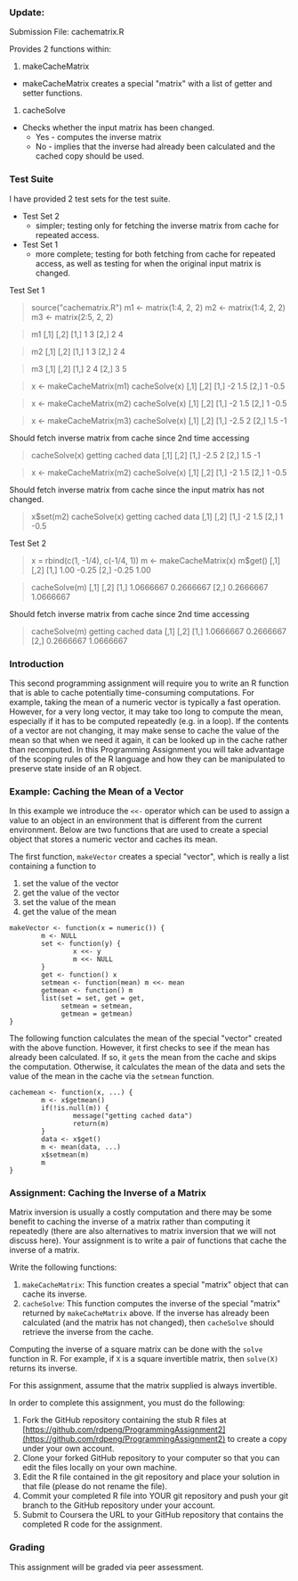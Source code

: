 ### Update:
Submission File: cachematrix.R

Provides 2 functions within: 
1.  makeCacheMatrix
   - makeCacheMatrix creates a special "matrix" with a list of getter and setter functions.
1.  cacheSolve
   - Checks whether the input matrix has been changed.
     * Yes - computes the inverse matrix
     * No - implies that the inverse had already been calculated and the cached copy should be used.


### Test Suite
I have provided 2 test sets for the test suite.
- Test Set 2
  * simpler; testing only for fetching the inverse matrix from cache for repeated access.
- Test Set 1 
  * more complete; testing for both fetching from cache for repeated access, as well as testing for when the original input matrix is changed.

<!-- -->
Test Set 1
> source("cachematrix.R")
> m1 <- matrix(1:4, 2, 2)
> m2 <- matrix(1:4, 2, 2)
> m3 <- matrix(2:5, 2, 2)

> m1
     [,1] [,2]
[1,]    1    3
[2,]    2    4

> m2
     [,1] [,2]
[1,]    1    3
[2,]    2    4

> m3
     [,1] [,2]
[1,]    2    4
[2,]    3    5

> x <- makeCacheMatrix(m1)
> cacheSolve(x)
    [,1] [,2]
[1,]   -2  1.5
[2,]    1 -0.5

> x <- makeCacheMatrix(m2)
> cacheSolve(x)
     [,1] [,2]
[1,]   -2  1.5
[2,]    1 -0.5

> x <- makeCacheMatrix(m3)
> cacheSolve(x)
     [,1] [,2]
[1,] -2.5    2
[2,]  1.5   -1

Should fetch inverse matrix from cache since 2nd time accessing
> cacheSolve(x)
getting cached data
     [,1] [,2]
[1,] -2.5    2
[2,]  1.5   -1

> x <- makeCacheMatrix(m2)
> cacheSolve(x)
    [,1] [,2]
[1,]   -2  1.5
[2,]    1 -0.5

Should fetch inverse matrix from cache since the input matrix has not changed.
> x$set(m2)
> cacheSolve(x)
getting cached data
     [,1] [,2]
[1,]   -2  1.5
[2,]    1 -0.5


Test Set 2
> x = rbind(c(1, -1/4), c(-1/4, 1))
> m <- makeCacheMatrix(x)
> m$get()
      [,1]  [,2]
[1,]  1.00 -0.25
[2,] -0.25  1.00

> cacheSolve(m)
          [,1]      [,2]
[1,] 1.0666667 0.2666667
[2,] 0.2666667 1.0666667

Should fetch inverse matrix from cache since 2nd time accessing
> cacheSolve(m)
getting cached data
          [,1]      [,2]
[1,] 1.0666667 0.2666667
[2,] 0.2666667 1.0666667


### Introduction

This second programming assignment will require you to write an R
function that is able to cache potentially time-consuming computations.
For example, taking the mean of a numeric vector is typically a fast
operation. However, for a very long vector, it may take too long to
compute the mean, especially if it has to be computed repeatedly (e.g.
in a loop). If the contents of a vector are not changing, it may make
sense to cache the value of the mean so that when we need it again, it
can be looked up in the cache rather than recomputed. In this
Programming Assignment you will take advantage of the scoping rules of
the R language and how they can be manipulated to preserve state inside
of an R object.

### Example: Caching the Mean of a Vector

In this example we introduce the `<<-` operator which can be used to
assign a value to an object in an environment that is different from the
current environment. Below are two functions that are used to create a
special object that stores a numeric vector and caches its mean.

The first function, `makeVector` creates a special "vector", which is
really a list containing a function to

1.  set the value of the vector
2.  get the value of the vector
3.  set the value of the mean
4.  get the value of the mean

<!-- -->

    makeVector <- function(x = numeric()) {
            m <- NULL
            set <- function(y) {
                    x <<- y
                    m <<- NULL
            }
            get <- function() x
            setmean <- function(mean) m <<- mean
            getmean <- function() m
            list(set = set, get = get,
                 setmean = setmean,
                 getmean = getmean)
    }

The following function calculates the mean of the special "vector"
created with the above function. However, it first checks to see if the
mean has already been calculated. If so, it `get`s the mean from the
cache and skips the computation. Otherwise, it calculates the mean of
the data and sets the value of the mean in the cache via the `setmean`
function.

    cachemean <- function(x, ...) {
            m <- x$getmean()
            if(!is.null(m)) {
                    message("getting cached data")
                    return(m)
            }
            data <- x$get()
            m <- mean(data, ...)
            x$setmean(m)
            m
    }

### Assignment: Caching the Inverse of a Matrix

Matrix inversion is usually a costly computation and there may be some
benefit to caching the inverse of a matrix rather than computing it
repeatedly (there are also alternatives to matrix inversion that we will
not discuss here). Your assignment is to write a pair of functions that
cache the inverse of a matrix.

Write the following functions:

1.  `makeCacheMatrix`: This function creates a special "matrix" object
    that can cache its inverse.
2.  `cacheSolve`: This function computes the inverse of the special
    "matrix" returned by `makeCacheMatrix` above. If the inverse has
    already been calculated (and the matrix has not changed), then
    `cacheSolve` should retrieve the inverse from the cache.

Computing the inverse of a square matrix can be done with the `solve`
function in R. For example, if `X` is a square invertible matrix, then
`solve(X)` returns its inverse.

For this assignment, assume that the matrix supplied is always
invertible.

In order to complete this assignment, you must do the following:

1.  Fork the GitHub repository containing the stub R files at
    [https://github.com/rdpeng/ProgrammingAssignment2](https://github.com/rdpeng/ProgrammingAssignment2)
    to create a copy under your own account.
2.  Clone your forked GitHub repository to your computer so that you can
    edit the files locally on your own machine.
3.  Edit the R file contained in the git repository and place your
    solution in that file (please do not rename the file).
4.  Commit your completed R file into YOUR git repository and push your
    git branch to the GitHub repository under your account.
5.  Submit to Coursera the URL to your GitHub repository that contains
    the completed R code for the assignment.

### Grading

This assignment will be graded via peer assessment.

